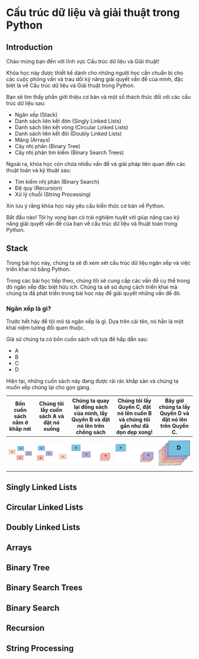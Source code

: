 # Cấu trúc dữ liệu và giải thuật trong Python

## Introduction

Chào mừng bạn đến với lĩnh vực Cấu trúc dữ liệu và Giải thuật!

Khóa học này được thiết kế dành cho những người học cần chuẩn bị cho các cuộc phỏng vấn và trau dồi kỹ năng giải quyết vấn đề của mình, đặc biệt là về Cấu trúc dữ liệu và Giải thuật trong Python.

Bạn sẽ tìm thấy phần giới thiệu cơ bản và một số thách thức đối với các cấu trúc dữ liệu sau:

- Ngăn xếp (Stack)
- Danh sách liên kết đơn (Singly Linked Lists)
- Danh sách liên kết vòng (Circular Linked Lists)
- Danh sách liên kết đôi (Doubly Linked Lists)
- Mảng (Arrays)
- Cây nhị phân (Binary Tree)
- Cây nhị phân tìm kiếm (Binary Search Trees)

Ngoài ra, khóa học còn chứa nhiều vấn đề và giải pháp liên quan đến các thuật toán và kỹ thuật sau:

- Tìm kiếm nhị phân (Binary Search)
- Đệ quy (Recursion)
- Xử lý chuỗi (String Processing)

Xin lưu ý rằng khóa học này yêu cầu kiến ​​thức cơ bản về Python.

Bắt đầu nào! Tôi hy vọng bạn có trải nghiệm tuyệt vời giúp nâng cao kỹ năng giải quyết vấn đề của bạn về cấu trúc dữ liệu và thuật toán trong Python.

## Stack

Trong bài học này, chúng ta sẽ đi xem xét cấu trúc dữ liệu ngăn xếp và việc triển khai nó bằng Python.

Trong các bài học tiếp theo, chúng tôi sẽ cung cấp các vấn đề cụ thể trong đó ngăn xếp đặc biệt hữu ích. Chúng ta sẽ sử dụng cách triển khai mà chúng ta đã phát triển trong bài học này để giải quyết những vấn đề đó.

### Ngăn xếp là gì?

Trước hết hãy để tôi mô tả ngăn xếp là gì. Dựa trên cái tên, nó hẳn là một khái niệm tương đối quen thuộc.

Giả sử chúng ta có bốn cuốn sách với tựa đề hấp dẫn sau:

- A
- B
- C
- D

Hiện tại, những cuốn sách này đang được rải rác khắp sàn và chúng ta muốn xếp chúng lại cho gọn gàng.

| Bốn cuốn sách nằm ở khắp nơi | Chúng tôi lấy cuốn sách A và đặt nó xuống | Chúng ta quay lại đống sách của mình, lấy Quyển B và đặt nó lên trên chồng sách | Chúng tôi lấy Quyển C, đặt nó lên cuốn B và chúng tôi gần như đã dọn dẹp xong! | Bây giờ chúng ta lấy Quyển D và đặt nó lên trên Quyển C. |
|:-------------------:|:----------------------:|:---:|:----:|:-----:|
| ![first](image.png) | ![second](image-1.png) | ![third](image-2.png) | ![fourth](image-3.png) | ![fifth](image-4.png) |

## Singly Linked Lists

## Circular Linked Lists

## Doubly Linked Lists

## Arrays

## Binary Tree

## Binary Search Trees

## Binary Search

## Recursion

## String Processing

